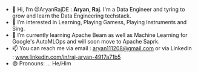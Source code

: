 - 👋 Hi, I’m @AryanRajDE : **Aryan, Raj**. I'm a Data Engineer and tyring to grow and learn the Data Engineering techstack. 
- 👀 I’m interested in Learning, Playing Gamess, Playing Instruments and Sing.
- 🌱 I’m currently learning Apache Beam as well as Machine Learning for Google's AutoMLOps and will soon move to Apache Saprk.
- 📫 You can reach me via email : aryan111208@gmail.com or via LinkedIn : www.linkedin.com/in/raj-aryan-4917a71b5
- 😄 Pronouns: ... He/Him

<!---
AryanRajDE/AryanRajDE is a ✨ special ✨ repository because its `README.md` (this file) appears on your GitHub profile.
You can click the Preview link to take a look at your changes.
--->
